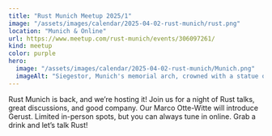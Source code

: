 ```yaml
---
title: "Rust Munich Meetup 2025/1"
image: "/assets/images/calendar/2025-04-02-rust-munich/rust.png"
location: "Munich & Online"
url: https://www.meetup.com/rust-munich/events/306097261/
kind: meetup
color: purple
hero:
  image: "/assets/images/calendar/2025-04-02-rust-munich/Munich.png"
  imageAlt: "Siegestor, Munich's memorial arch, crowned with a statue of Bavaria with a lion-quadriga."
---
```


Rust Munich is back, and we’re hosting it! Join us for a night of Rust talks, great discussions, and good company. Our Marco Otte-Witte will introduce Gerust. Limited in-person spots, but you can always tune in online. Grab a drink and let’s talk Rust!

